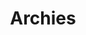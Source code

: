 ---
title: "Archies"
url: /raipur/archies-city-mall-36-shop-no-30-ground-floor-city-mall-36-raipur-chhattisgarh/
shop: gift
---